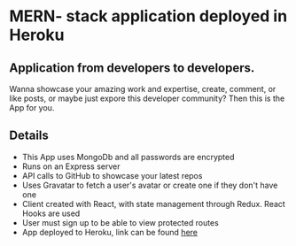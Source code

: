 # MERN- stack application deployed in Heroku

## Application from developers to developers. 
Wanna showcase your amazing work and expertise, create, comment, or like posts, or maybe just expore this developer community? Then this is the App for you.
 
## Details
* This App uses MongoDb and all passwords are encrypted
* Runs on an Express server
* API calls to GitHub to showcase your latest repos
* Uses Gravatar to fetch a user's avatar or create one if they don't have one
* Client created with React, with state management through Redux. React Hooks are used
* User must sign up to be able to view protected routes
* App deployed to Heroku, link can be found [here](https://salty-temple-16064.herokuapp.com/)

